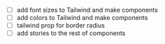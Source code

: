 - [ ] add font sizes to Tailwind and make components
- [ ] add colors to Tailwind and make components
- [ ] tailwind prop for border radius
- [ ] add stories to the rest of components
